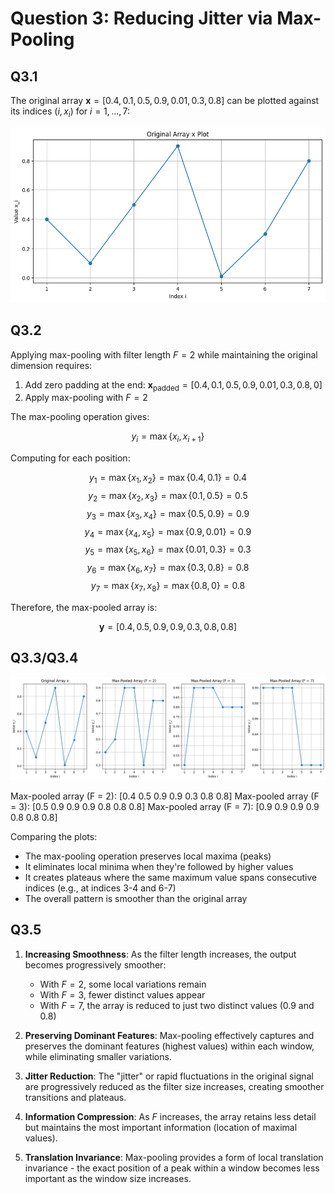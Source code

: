 # Question 3: Reducing Jitter via Max-Pooling

## Q3.1

The original array $\mathbf{x} = [0.4, 0.1, 0.5, 0.9, 0.01, 0.3, 0.8]$ can be plotted against its indices $(i, x_i)$ for $i = 1, \ldots, 7$:

![Q3.1](Q3.1.png)

## Q3.2

Applying max-pooling with filter length $F = 2$ while maintaining the original dimension requires:

1. Add zero padding at the end: $\mathbf{x}_{\text{padded}} = [0.4, 0.1, 0.5, 0.9, 0.01, 0.3, 0.8, 0]$
2. Apply max-pooling with $F = 2$

The max-pooling operation gives:

$$y_i = \max\{x_i, x_{i+1}\}$$

Computing for each position:

$$y_1 = \max\{x_1, x_2\} = \max\{0.4, 0.1\} = 0.4$$
$$y_2 = \max\{x_2, x_3\} = \max\{0.1, 0.5\} = 0.5$$
$$y_3 = \max\{x_3, x_4\} = \max\{0.5, 0.9\} = 0.9$$
$$y_4 = \max\{x_4, x_5\} = \max\{0.9, 0.01\} = 0.9$$
$$y_5 = \max\{x_5, x_6\} = \max\{0.01, 0.3\} = 0.3$$
$$y_6 = \max\{x_6, x_7\} = \max\{0.3, 0.8\} = 0.8$$
$$y_7 = \max\{x_7, x_8\} = \max\{0.8, 0\} = 0.8$$

Therefore, the max-pooled array is:

$$\mathbf{y} = [0.4, 0.5, 0.9, 0.9, 0.3, 0.8, 0.8]$$

## Q3.3/Q3.4

![Q3.3](Q3.3.png)

Max-pooled array (F = 2): [0.4 0.5 0.9 0.9 0.3 0.8 0.8]
Max-pooled array (F = 3): [0.5 0.9 0.9 0.9 0.8 0.8 0.8]
Max-pooled array (F = 7): [0.9 0.9 0.9 0.9 0.8 0.8 0.8]

Comparing the plots:
- The max-pooling operation preserves local maxima (peaks)
- It eliminates local minima when they're followed by higher values
- It creates plateaus where the same maximum value spans consecutive indices (e.g., at indices 3-4 and 6-7)
- The overall pattern is smoother than the original array

## Q3.5

1. **Increasing Smoothness**: As the filter length increases, the output becomes progressively smoother:
   - With $F=2$, some local variations remain
   - With $F=3$, fewer distinct values appear
   - With $F=7$, the array is reduced to just two distinct values (0.9 and 0.8)

2. **Preserving Dominant Features**: Max-pooling effectively captures and preserves the dominant features (highest values) within each window, while eliminating smaller variations.

3. **Jitter Reduction**: The "jitter" or rapid fluctuations in the original signal are progressively reduced as the filter size increases, creating smoother transitions and plateaus.

4. **Information Compression**: As $F$ increases, the array retains less detail but maintains the most important information (location of maximal values).

5. **Translation Invariance**: Max-pooling provides a form of local translation invariance - the exact position of a peak within a window becomes less important as the window size increases.